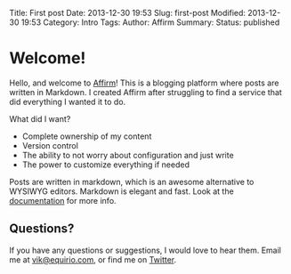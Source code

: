 Title: First post
Date: 2013-12-30 19:53
Slug: first-post
Modified: 2013-12-30 19:53
Category: Intro
Tags:
Author: Affirm
Summary:
Status: published

# Welcome!

Hello, and welcome to [Affirm](http://www.affirm.io)!  This is a blogging platform where posts are written in Markdown.  I created Affirm after struggling to find a service that did everything I wanted it to do.

What did I want?
* Complete ownership of my content
* Version control
* The ability to not worry about configuration and just write
* The power to customize everything if needed

Posts are written in markdown, which is an awesome alternative to WYSIWYG editors.  Markdown is elegant and fast.  Look at the [documentation](http://daringfireball.net/projects/markdown/syntax) for more info.

## Questions?

If you have any questions or suggestions, I would love to hear them.  Email me at vik@equirio.com, or find me on [Twitter](https://twitter.com/VikParuchuri).